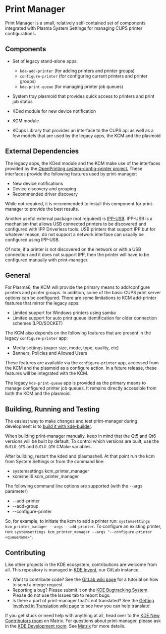 # Print Manager

Print Manager is a small, relatively self-contained set of components integrated with Plasma System Settings for managing CUPS printer configurations.


## Components

* Set of legacy stand-alone apps:
  * `kde-add-printer` (for adding printers and printer groups)
  * `configure-printer` (for configuring current printers and printer groups)
  * `kde-print-queue` (for managing printer job queues)

* System tray plasmoid that provides quick access to printers and print job status

* KDed module for new device notification

* KCM module 

* KCups Library that provides an interface to the CUPS api as well as a few models that are used by the legacy apps, the KCM and the plasmoid


## External Dependencies

The legacy apps, the KDed module and the KCM make use of the interfaces provided by the [OpenPrinting system-config-printer project.](https://github.com/OpenPrinting/system-config-printer)  These interfaces provide the following features used by print-manager:

* New device notifications
* Device discovery and grouping
* Recommended driver discovery

While not required, it is recommended to install this component for print-manager to provide the best results.

Another useful external package (not required) is [IPP-USB](https://github.com/OpenPrinting/ipp-usb).  IPP-USB is a mechanism that allows USB connected printers to be discovered and configured with IPP Driverless tools.  USB printers that support IPP but for whatever reason, do not support a network interface can usually be configured using IPP-USB.

Of note, if a printer is not discovered on the network or with a USB connection and it does not support IPP, then the printer will have to be configured manually with print-manager.


## General

For Plasma6, the KCM will provide the primary means to add/configure printers and printer groups.  In addition, some of the basic CUPS print server options can be configured.  There are some limitations to KCM add-printer features that mirror the legacy apps:

* Limited support for Windows printers using samba
* Limited support for auto print queue identification for older connection schemes (LPD/SOCKET)

The KCM also depends on the following features that are present in the legacy `configure-printer` app:

* Media settings (paper size, mode, type, quality, etc)
* Banners, Policies and Allowed Users
  
These features are available via the `configure-printer` app, accessed from the KCM and the plasmoid as a configure action.  In a future release, these features will be integrated with the KCM.

The legacy `kde-print-queue` app is provided as the primary means to manage configured printer job queues.  It remains directly accessible from both the KCM and the plasmoid.


## Building, Running and Testing

The easiest way to make changes and test print-manager during development is to [build it with kde-builder](https://kde-builder.kde.org).

When building print-manager manually, keep in mind that the Qt5 and Qt6 versions will be built by default. To control which versions are built, use the `BUILD_QT5` and `BUILD_QT6` CMake variables.

After building, restart the kded and plasmashell.  At that point run the kcm from System Settings or from the command line:

* systemsettings kcm_printer_manager
* kcmshell6 kcm_printer_manager

The following command line options are supported (with the --args parameter)

* --add-printer
* --add-group
* --configure-printer <queueName>

So, for example, to initiate the kcm to add a printer run: `systemsettings kcm_printer_manager --args --add-printer`.  To configure an existing printer, run: `systemsettings kcm_printer_manager --args "--configure-printer <queueName>"`.


## Contributing

Like other projects in the KDE ecosystem, contributions are welcome from all. This repository is managed in [KDE Invent](https://invent.kde.org/plasma/print-manager), our GitLab instance.

* Want to contribute code? See the [GitLab wiki page](https://community.kde.org/Infrastructure/GitLab) for a tutorial on how to send a merge request.
* Reporting a bug? Please submit it on the [KDE Bugtracking System](https://bugs.kde.org/enter_bug.cgi?format=guided&product=print-manager). Please do not use the Issues
tab to report bugs.
* Is there a part of print-manager that's not translated? See the [Getting Involved in Translation wiki page](https://community.kde.org/Get_Involved/translation) to see how
you can help translate!

If you get stuck or need help with anything at all, head over to the [KDE New Contributors room](https://go.kde.org/matrix/#/#kde-welcome:kde.org) on Matrix. For questions about print-manager, please ask in the [KDE Development room](https://go.kde.org/matrix/#/#kde-devel:kde.org). See [Matrix](https://community.kde.org/Matrix) for more details.
